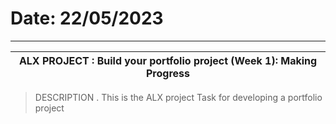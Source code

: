 # Date: 22/05/2023
------------------------------------------------------------------------
ALX PROJECT : Build your portfolio project (Week 1): Making Progress    |
------------------------------------------------------------------------|
> DESCRIPTION
. This is the ALX project Task for developing a portfolio project

